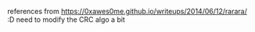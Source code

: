 references from https://0xawes0me.github.io/writeups/2014/06/12/rarara/ :D
need to modify the CRC algo a bit